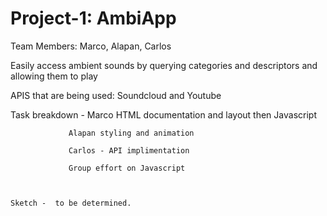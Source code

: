 # Project-1: AmbiApp


Team Members: Marco, Alapan, Carlos


Easily access ambient sounds by querying categories and descriptors and allowing them to play 

APIS that are being used: Soundcloud and Youtube


Task breakdown - Marco HTML documentation and layout then Javascript

                 Alapan styling and animation
                 
                 Carlos - API implimentation
                 
                 Group effort on Javascript



    Sketch -  to be determined.







